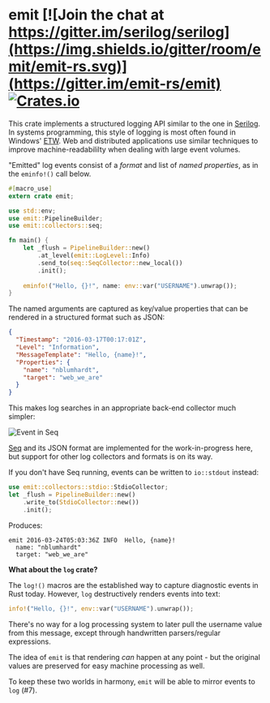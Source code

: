 # emit  [![Join the chat at https://gitter.im/serilog/serilog](https://img.shields.io/gitter/room/emit/emit-rs.svg)](https://gitter.im/emit-rs/emit) [![Crates.io](https://img.shields.io/crates/v/emit.svg)](https://crates.io/crates/emit)

This crate implements a structured logging API similar to the one in [Serilog](http://serilog.net). In systems programming, this style of logging is most often found in Windows' [ETW](https://msdn.microsoft.com/en-us/library/windows/desktop/aa363668(v=vs.85).aspx). Web and distributed applications use similar techniques to improve machine-readabililty when dealing with large event volumes.

"Emitted" log events consist of a _format_ and list of _named properties_, as in the `eminfo!()` call below.

```rust
#[macro_use]
extern crate emit;

use std::env;
use emit::PipelineBuilder;
use emit::collectors::seq;

fn main() {
    let _flush = PipelineBuilder::new()
        .at_level(emit::LogLevel::Info)
        .send_to(seq::SeqCollector::new_local())
        .init();
            
    eminfo!("Hello, {}!", name: env::var("USERNAME").unwrap());
}
```

The named arguments are captured as key/value properties that can be rendered in a structured format such as JSON:

```json
{
  "Timestamp": "2016-03-17T00:17:01Z",
  "Level": "Information",
  "MessageTemplate": "Hello, {name}!",
  "Properties": {
    "name": "nblumhardt",
    "target": "web_we_are"
  }
}
```

This makes log searches in an appropriate back-end collector much simpler:

![Event in Seq](https://raw.githubusercontent.com/nblumhardt/emit/master/asset/event_in_seq.png)

[Seq](https://getseq.net) and its JSON format are implemented for the work-in-progress here, but support for other log collectors and formats is on its way.

If you don't have Seq running, events can be written to `io::stdout` instead:

```rust
use emit::collectors::stdio::StdioCollector;
let _flush = PipelineBuilder::new()
    .write_to(StdioCollector::new())
    .init();
```

Produces:

```
emit 2016-03-24T05:03:36Z INFO  Hello, {name}!
  name: "nblumhardt"
  target: "web_we_are"
```

**What about the `log` crate?**

The `log!()` macros are the established way to capture diagnostic events in Rust today. However, `log` destructively renders events into text:

```rust
info!("Hello, {}!", env::var("USERNAME").unwrap());
```

There's no way for a log processing system to later pull the username value from this message, except through handwritten parsers/regular expressions.

The idea of `emit` is that rendering _can_ happen at any point - but the original values are preserved for easy machine processing as well.

To keep these two worlds in harmony, `emit` will be able to mirror events to `log` (#7).

